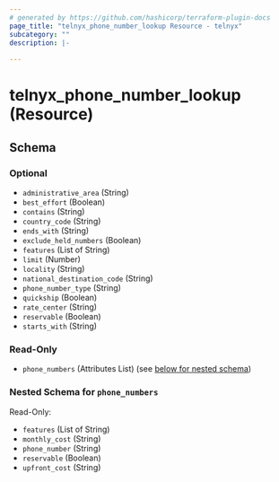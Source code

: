 ```yaml
---
# generated by https://github.com/hashicorp/terraform-plugin-docs
page_title: "telnyx_phone_number_lookup Resource - telnyx"
subcategory: ""
description: |-
  
---
```


# telnyx_phone_number_lookup (Resource)





<!-- schema generated by tfplugindocs -->
## Schema

### Optional

- `administrative_area` (String)
- `best_effort` (Boolean)
- `contains` (String)
- `country_code` (String)
- `ends_with` (String)
- `exclude_held_numbers` (Boolean)
- `features` (List of String)
- `limit` (Number)
- `locality` (String)
- `national_destination_code` (String)
- `phone_number_type` (String)
- `quickship` (Boolean)
- `rate_center` (String)
- `reservable` (Boolean)
- `starts_with` (String)

### Read-Only

- `phone_numbers` (Attributes List) (see [below for nested schema](#nestedatt--phone_numbers))

<a id="nestedatt--phone_numbers"></a>
### Nested Schema for `phone_numbers`

Read-Only:

- `features` (List of String)
- `monthly_cost` (String)
- `phone_number` (String)
- `reservable` (Boolean)
- `upfront_cost` (String)

